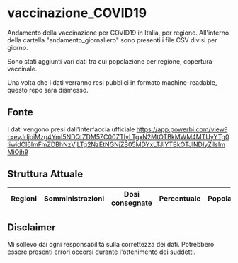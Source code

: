 # vaccinazione_COVID19
Andamento della vaccinazione per COVID19 in Italia, per regione. 
All'interno della cartella "andamento_giornaliero" sono presenti i file CSV divisi per giorno.

Sono stati aggiunti vari dati tra cui popolazione per regione, copertura vaccinale.

Una volta che i dati verranno resi pubblici in formato machine-readable, questo repo sarà dismesso.

## Fonte

I dati vengono presi dall'interfaccia ufficiale https://app.powerbi.com/view?r=eyJrIjoiMzg4YmI5NDQtZDM5ZC00ZTIyLTgxN2MtOTBkMWM4MTUyYTg0IiwidCI6ImFmZDBhNzVjLTg2NzEtNGNjZS05MDYxLTJjYTBkOTJlNDIyZiIsImMiOjh9


## Struttura Attuale
Regioni | Somministrazioni | Dosi consegnate | Percentuale | Popolazione | Copertura | Copertura Teorica | Data | 
--- | --- | --- | --- |--- |--- |--- |--- |

## Disclaimer
Mi sollevo dai ogni responsabilità sulla correttezza dei dati. Potrebbero essere presenti errori occorsi durante l'ottenimento dei suddetti.


